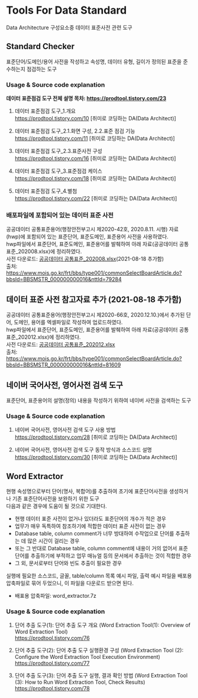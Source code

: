 # Tools For Data Standard
Data Architecture 구성요소중 데이터 표준사전 관련 도구

## Standard Checker
표준단어/도메인/용어 사전을 작성하고 속성명, 데이터 유형, 길이가 정의된 표준을 준수하는지 점검하는 도구

### Usage & Source code explanation

**데이터 표준점검 도구 전체 설명 목차: https://prodtool.tistory.com/23**   
   
1. 데이터 표준점검 도구_1.개요   
https://prodtool.tistory.com/10 [취미로 코딩하는 DA(Data Architect)]  

2. 데이터 표준점검 도구_2.1.화면 구성, 2.2.표준 점검 기능   
https://prodtool.tistory.com/11 [취미로 코딩하는 DA(Data Architect)]  

3. 데이터 표준점검 도구_2.3.표준사전 구성   
https://prodtool.tistory.com/16 [취미로 코딩하는 DA(Data Architect)]  

4. 데이터 표준점검 도구_3.표준점검 케이스   
https://prodtool.tistory.com/18 [취미로 코딩하는 DA(Data Architect)]  

5. 데이터 표준점검 도구_4.별첨   
https://prodtool.tistory.com/22 [취미로 코딩하는 DA(Data Architect)]  


### 배포파일에 포함되어 있는 데이터 표준 사전   
공공데이터 공통표준용어(행정안전부고시 제2020-42호, 2020.8.11. 시행) 자료(hwp)에 포함되어 있는 표준단어, 표준도메인, 표준용어 사전을 사용하였다.   
hwp파일에서 표준단어, 표준도메인, 표준용어를 발췌하여 아래 자료(공공데이터 공통표준_202008.xlsx)에 정리하였다.  
사전 다운로드: [공공데이터 공통표준_202008.xlsx](./%EA%B3%B5%EA%B3%B5%EB%8D%B0%EC%9D%B4%ED%84%B0%20%EA%B3%B5%ED%86%B5%ED%91%9C%EC%A4%80_202008.xlsx)(2021-08-18 추가함)  
출처: https://www.mois.go.kr/frt/bbs/type001/commonSelectBoardArticle.do?bbsId=BBSMSTR_000000000016&nttId=79284  


## 데이터 표준 사전 참고자료 추가 (2021-08-18 추가함)
공공데이터 공통표준용어(행정안전부고시 제2020-66호, 2020.12.10.)에서 추가된 단어, 도메인, 용어를 엑셀파일로 작성하여 업로드하였다.  
hwp파일에서 표준단어, 표준도메인, 표준용어를 발췌하여 아래 자료(공공데이터 공통표준_202012.xlsx)에 정리하였다.  
사전 다운로드: [공공데이터 공통표준_202012.xlsx](./%EA%B3%B5%EA%B3%B5%EB%8D%B0%EC%9D%B4%ED%84%B0%20%EA%B3%B5%ED%86%B5%ED%91%9C%EC%A4%80_202012.xlsx)  
출처: https://www.mois.go.kr/frt/bbs/type001/commonSelectBoardArticle.do?bbsId=BBSMSTR_000000000016&nttId=81609  
      
   
   
## 네이버 국어사전, 영어사전 검색 도구
표준단어, 표준용어의 설명(정의) 내용을 작성하기 위하여 네이버 사전을 검색하는 도구   

### Usage & Source code explanation
1. 네이버 국어사전, 영어사전 검색 도구 사용 방법   
https://prodtool.tistory.com/28 [취미로 코딩하는 DA(Data Architect)]   

2. 네이버 국어사전, 영어사전 검색 도구 동작 방식과 소스코드 설명   
https://prodtool.tistory.com/30 [취미로 코딩하는 DA(Data Architect)]   
   
   
## Word Extractor
현행 속성명으로부터 단어(명사, 복합어)를 추출하여 초기에 표준단어사전을 생성하거나 기존 표준단어사전을 보완하기 위한 도구   
다음과 같은 경우에 도움이 될 것으로 기대한다.   

- 현행 데이터 표준 사전이 없거나 있더라도 표준단어의 개수가 적은 경우   
- 업무가 매우 독특하여 참조하기에 적합한 데이터 표준 사전이 없는 경우   
- Database table, column comment가 너무 방대하여 수작업으로 단어를 추출하는 데 많은 시간이 걸리는 경우   
- 또는 그 반대로 Database table, column comment에 내용이 거의 없어서 표준 단어를 추출하기에 부적하고 업무 매뉴얼 등의 문서에서 추출하는 것이 적합한 경우   
- 그 외, 문서로부터 단어와 빈도 추출이 필요한 경우   

   
실행에 필요한 소스코드, 글꼴, table/column 목록 예시 파일, 출력 예시 파일을 배포용 압축파일로 묶어 두었으니, 이 파일을 다운로드 받으면 된다.   
- 배표용 압축파일: word_extractor.7z   
    
### Usage & Source code explanation    

1. 단어 추출 도구(1): 단어 추출 도구 개요 (Word Extraction Tool(1): Overview of Word Extraction Tool)   
https://prodtool.tistory.com/76   

2. 단어 추출 도구(2): 단어 추출 도구 실행환경 구성 (Word Extraction Tool (2): Configure the Word Extraction Tool Execution Environment)   
https://prodtool.tistory.com/77   

3. 단어 추출 도구(3): 단어 추출 도구 실행, 결과 확인 방법 (Word Extraction Tool (3): How to Run Word Extraction Tool, Check Results)   
https://prodtool.tistory.com/78   
